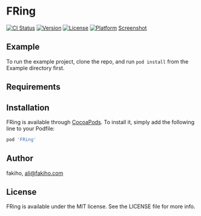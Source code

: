 # FRing

[![CI Status](https://img.shields.io/travis/fakiho/FRing.svg?style=flat)](https://travis-ci.org/fakiho/FRing)
[![Version](https://img.shields.io/cocoapods/v/FRing.svg?style=flat)](https://cocoapods.org/pods/FRing)
[![License](https://img.shields.io/cocoapods/l/FRing.svg?style=flat)](https://cocoapods.org/pods/FRing)
[![Platform](https://img.shields.io/cocoapods/p/FRing.svg?style=flat)](https://cocoapods.org/pods/FRing)
[Screenshot](https://github.com/fakiho/FRing/blob/master/Example/Screen%20Shot%202019-01-10%20at%209.36.29%20AM.png)

## Example

To run the example project, clone the repo, and run `pod install` from the Example directory first.

## Requirements

## Installation

FRing is available through [CocoaPods](https://cocoapods.org). To install
it, simply add the following line to your Podfile:

```ruby
pod 'FRing'
```

## Author

fakiho, ali@fakiho.com

## License

FRing is available under the MIT license. See the LICENSE file for more info.
